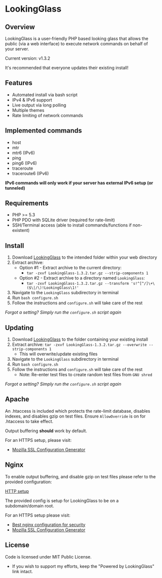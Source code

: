 # LookingGlass

## Overview

LookingGlass is a user-friendly PHP based looking glass that allows the public (via a web interface) to execute network
commands on behalf of your server.

Current version: v1.3.2

It's recommended that everyone updates their existing install!

## Features

* Automated install via bash script
* IPv4 & IPv6 support
* Live output via long polling
* Multiple themes
* Rate limiting of network commands

## Implemented commands

* host
* mtr
* mtr6 (IPv6)
* ping
* ping6 (IPv6)
* traceroute
* traceroute6 (IPv6)

__IPv6 commands will only work if your server has external IPv6 setup (or tunneled)__

## Requirements

* PHP >= 5.3
* PHP PDO with SQLite driver (required for rate-limit)
* SSH/Terminal access (able to install commands/functions if non-existent)

## Install

1. Download [LookingGlass](https://github.com/brentybh/LookingGlass/archive/v1.3.2.tar.gz) to the intended
folder within your web directory
2. Extract archive:
    - Option #1 - Extract archive to the current directory:
        - `tar -zxvf LookingGlass-1.3.2.tar.gz --strip-components 1`
    - Option #2 - Extract archive to a directory named `LookingGlass`:
        - `tar -zxvf LookingGlass-1.3.2.tar.gz --transform 's!^[^/]\+\($\|/\)!LookingGlass\1!'`
3. Navigate to the `LookingGlass` subdirectory in terminal
4. Run `bash configure.sh`
5. Follow the instructions and `configure.sh` will take care of the rest

_Forgot a setting? Simply run the `configure.sh` script again_

## Updating

1. Download [LookingGlass](https://github.com/brentybh/LookingGlass/archive/v1.3.2.tar.gz) to the folder containing
your existing install
2. Extract archive: `tar -zxvf LookingGlass-1.3.2.tar.gz --overwrite --strip-components 1`
    - This will overwrite/update existing files
3. Navigate to the `LookingGlass` subdirectory in terminal
4. Run `bash configure.sh`
5. Follow the instructions and `configure.sh` will take care of the rest
    - Note: Re-enter test files to create random test files from `GNU shred`

_Forgot a setting? Simply run the `configure.sh` script again_

## Apache

An .htaccess is included which protects the rate-limit database, disables indexes, and disables gzip on test files.
Ensure `AllowOverride` is on for .htaccess to take effect.

Output buffering __should__ work by default.

For an HTTPS setup, please visit:
- [Mozilla SSL Configuration Generator](https://mozilla.github.io/server-side-tls/ssl-config-generator/)

## Nginx

To enable output buffering, and disable gzip on test files please refer to the provided configuration:

[HTTP setup](LookingGlass/lookingglass-http.nginx.conf)

The provided config is setup for LookingGlass to be on a subdomain/domain root.

For an HTTPS setup please visit:
- [Best nginx configuration for security](http://tautt.com/best-nginx-configuration-for-security/)
- [Mozilla SSL Configuration Generator](https://mozilla.github.io/server-side-tls/ssl-config-generator/)

## License

Code is licensed under MIT Public License.

* If you wish to support my efforts, keep the "Powered by LookingGlass" link intact.

